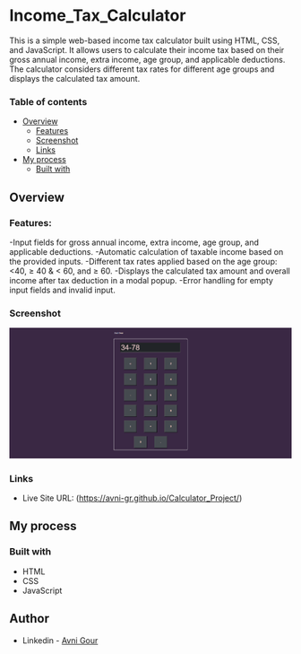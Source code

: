 # Income_Tax_Calculator
This is a simple web-based income tax calculator built using HTML, CSS, and JavaScript. It allows users to calculate their income tax based on their gross annual income, extra income, age group, and applicable deductions. The calculator considers different tax rates for different age groups and displays the calculated tax amount.



### Table of contents

- [Overview](#overview)
  - [Features](#Features)
  - [Screenshot](#screenshot)
  - [Links](#links)
- [My process](#my-process)
  - [Built with](#built-with)

## Overview

### Features:
-Input fields for gross annual income, extra income, age group, and applicable deductions.
-Automatic calculation of taxable income based on the provided inputs.
-Different tax rates applied based on the age group: <40, ≥ 40 & < 60, and ≥ 60.
-Displays the calculated tax amount and overall income after tax deduction in a modal popup.
-Error handling for empty input fields and invalid input.

### Screenshot

![](https://github.com/Avni-gr/Calculator_Project/blob/main/Screenshot%202024-04-10%20190002.png?raw=true)

### Links

- Live Site URL: (https://avni-gr.github.io/Calculator_Project/)

## My process

### Built with

- HTML
- CSS
- JavaScript

## Author

- Linkedin - [Avni Gour](https://www.linkedin.com/in/avni-gour-aa2375201/)






